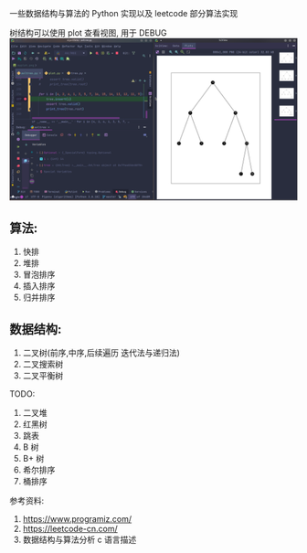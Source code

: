 一些数据结构与算法的 Python 实现以及 leetcode 部分算法实现

树结构可以使用 plot 查看视图, 用于 DEBUG
![pic](./p.png)

## 算法:

1. 快排
2. 堆排
3. 冒泡排序
4. 插入排序
5. 归并排序

## 数据结构:

1. 二叉树(前序,中序,后续遍历 迭代法与递归法)
2. 二叉搜索树
3. 二叉平衡树

TODO:

1. 二叉堆
2. 红黑树
3. 跳表
4. B 树
5. B+ 树
6. 希尔排序
7. 桶排序

参考资料:

1. https://www.programiz.com/
2. https://leetcode-cn.com/
3. 数据结构与算法分析 c 语言描述
